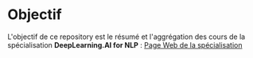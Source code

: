 # Objectif

L'objectif de ce repository est le résumé et l'aggrégation des cours de la spécialisation **DeepLearning.AI for NLP** : [Page Web de la spécialisation](https://www.coursera.org/specializations/natural-language-processing)


